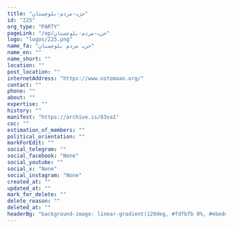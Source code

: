 ```yaml
---
title: "حزب-مردم-بلوچستان"
id: "225"
org_type: "PARTY"
pageLink: "/op/حزب-مردم-بلوچستان"
logo: "logos/225.png"
name_fa: "حزب مردم بلوچستان"
name_en: ""
name_short: ""
location: ""
post_location: ""
internetAddress: "https://www.ostomaan.org/"
contact: ""
phone: ""
about: ""
expertise: ""
history: ""
manifest: "https://archive.is/83va1"
coc: ""
estimation_of_members: ""
political_orientation: ""
markForEdit: ""
social_telegram: ""
social_facebook: "None"
social_youtube: ""
social_x: "None"
social_instagram: "None"
created_at: ""
updated_at: ""
mark_for_delete: ""
delete_reason: ""
deleted_at: ""
headerBg: "background-image: linear-gradient(120deg, #fdfbfb 0%, #ebedee 100%);"
---
```

